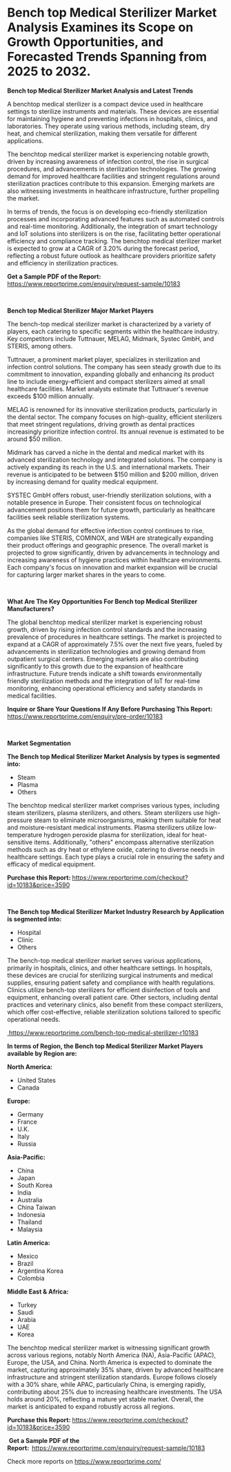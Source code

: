 <p><h1>Bench top Medical Sterilizer Market Analysis Examines its Scope on Growth Opportunities, and Forecasted Trends Spanning from 2025 to 2032.</h1></p><p><strong>Bench top Medical Sterilizer Market Analysis and Latest Trends</strong></p>
<p><p>A benchtop medical sterilizer is a compact device used in healthcare settings to sterilize instruments and materials. These devices are essential for maintaining hygiene and preventing infections in hospitals, clinics, and laboratories. They operate using various methods, including steam, dry heat, and chemical sterilization, making them versatile for different applications.</p><p>The benchtop medical sterilizer market is experiencing notable growth, driven by increasing awareness of infection control, the rise in surgical procedures, and advancements in sterilization technologies. The growing demand for improved healthcare facilities and stringent regulations around sterilization practices contribute to this expansion. Emerging markets are also witnessing investments in healthcare infrastructure, further propelling the market.</p><p>In terms of trends, the focus is on developing eco-friendly sterilization processes and incorporating advanced features such as automated controls and real-time monitoring. Additionally, the integration of smart technology and IoT solutions into sterilizers is on the rise, facilitating better operational efficiency and compliance tracking. The benchtop medical sterilizer market is expected to grow at a CAGR of 3.20% during the forecast period, reflecting a robust future outlook as healthcare providers prioritize safety and efficiency in sterilization practices.</p></p>
<p><strong>Get a Sample PDF of the Report:&nbsp;</strong> <a href="https://www.reportprime.com/enquiry/request-sample/10183?utm_campaign=3065&utm_medium=2&utm_source=Github&utm_content=ia&utm_term=20032025&utm_id=bench-top-medical-sterilizer">https://www.reportprime.com/enquiry/request-sample/10183</a></p>
<p>&nbsp;</p>
<p><strong>Bench top Medical Sterilizer Major Market Players</strong></p>
<p><p>The bench-top medical sterilizer market is characterized by a variety of players, each catering to specific segments within the healthcare industry. Key competitors include Tuttnauer, MELAG, Midmark, Systec GmbH, and STERIS, among others.</p><p>Tuttnauer, a prominent market player, specializes in sterilization and infection control solutions. The company has seen steady growth due to its commitment to innovation, expanding globally and enhancing its product line to include energy-efficient and compact sterilizers aimed at small healthcare facilities. Market analysts estimate that Tuttnauer's revenue exceeds $100 million annually.</p><p>MELAG is renowned for its innovative sterilization products, particularly in the dental sector. The company focuses on high-quality, efficient sterilizers that meet stringent regulations, driving growth as dental practices increasingly prioritize infection control. Its annual revenue is estimated to be around $50 million.</p><p>Midmark has carved a niche in the dental and medical market with its advanced sterilization technology and integrated solutions. The company is actively expanding its reach in the U.S. and international markets. Their revenue is anticipated to be between $150 million and $200 million, driven by increasing demand for quality medical equipment.</p><p>SYSTEC GmbH offers robust, user-friendly sterilization solutions, with a notable presence in Europe. Their consistent focus on technological advancement positions them for future growth, particularly as healthcare facilities seek reliable sterilization systems.</p><p>As the global demand for effective infection control continues to rise, companies like STERIS, COMINOX, and W&H are strategically expanding their product offerings and geographic presence. The overall market is projected to grow significantly, driven by advancements in technology and increasing awareness of hygiene practices within healthcare environments. Each company's focus on innovation and market expansion will be crucial for capturing larger market shares in the years to come.</p></p>
<p>&nbsp;</p>
<p><strong>What Are The Key Opportunities For Bench top Medical Sterilizer Manufacturers?</strong></p>
<p><p>The global benchtop medical sterilizer market is experiencing robust growth, driven by rising infection control standards and the increasing prevalence of procedures in healthcare settings. The market is projected to expand at a CAGR of approximately 7.5% over the next five years, fueled by advancements in sterilization technologies and growing demand from outpatient surgical centers. Emerging markets are also contributing significantly to this growth due to the expansion of healthcare infrastructure. Future trends indicate a shift towards environmentally friendly sterilization methods and the integration of IoT for real-time monitoring, enhancing operational efficiency and safety standards in medical facilities.</p></p>
<p><strong>Inquire or Share Your Questions If Any Before Purchasing This Report:</strong> <a href="https://www.reportprime.com/enquiry/pre-order/10183?utm_campaign=3065&utm_medium=2&utm_source=Github&utm_content=ia&utm_term=20032025&utm_id=bench-top-medical-sterilizer">https://www.reportprime.com/enquiry/pre-order/10183</a></p>
<p>&nbsp;</p>
<p><strong>Market Segmentation</strong></p>
<p><strong>The Bench top Medical Sterilizer Market Analysis by types is segmented into:</strong></p>
<p><ul><li>Steam</li><li>Plasma</li><li>Others</li></ul></p>
<p><p>The benchtop medical sterilizer market comprises various types, including steam sterilizers, plasma sterilizers, and others. Steam sterilizers use high-pressure steam to eliminate microorganisms, making them suitable for heat and moisture-resistant medical instruments. Plasma sterilizers utilize low-temperature hydrogen peroxide plasma for sterilization, ideal for heat-sensitive items. Additionally, "others" encompass alternative sterilization methods such as dry heat or ethylene oxide, catering to diverse needs in healthcare settings. Each type plays a crucial role in ensuring the safety and efficacy of medical equipment.</p></p>
<p><strong>Purchase this Report:&nbsp;</strong><a href="https://www.reportprime.com/checkout?id=10183&price=3590&utm_campaign=3065&utm_medium=2&utm_source=Github&utm_content=ia&utm_term=20032025&utm_id=bench-top-medical-sterilizer">https://www.reportprime.com/checkout?id=10183&price=3590</a></p>
<p>&nbsp;</p>
<p><strong>The Bench top Medical Sterilizer Market Industry Research by Application is segmented into:</strong></p>
<p><ul><li>Hospital</li><li>Clinic</li><li>Others</li></ul></p>
<p><p>The bench-top medical sterilizer market serves various applications, primarily in hospitals, clinics, and other healthcare settings. In hospitals, these devices are crucial for sterilizing surgical instruments and medical supplies, ensuring patient safety and compliance with health regulations. Clinics utilize bench-top sterilizers for efficient disinfection of tools and equipment, enhancing overall patient care. Other sectors, including dental practices and veterinary clinics, also benefit from these compact sterilizers, which offer cost-effective, reliable sterilization solutions tailored to specific operational needs.</p></p>
<p><a href="https://www.reportprime.com/bench-top-medical-sterilizer-r10183?utm_campaign=3065&utm_medium=2&utm_source=Github&utm_content=ia&utm_term=20032025&utm_id=bench-top-medical-sterilizer">&nbsp;https://www.reportprime.com/bench-top-medical-sterilizer-r10183</a></p>
<p><strong>In terms of Region, the Bench top Medical Sterilizer Market Players available by Region are:</strong></p>
<p>
    <p> <strong> North America: </strong>
        <ul>
            <li>United States</li>
            <li>Canada</li>
        </ul>
        </p> 
    <p> <strong> Europe: </strong>
        <ul>
            <li>Germany</li>
            <li>France</li>
            <li>U.K.</li>
            <li>Italy</li>
            <li>Russia</li>
        </ul>
        </p> 
    <p> <strong> Asia-Pacific: </strong>
        <ul>
            <li>China</li>
            <li>Japan</li>
            <li>South Korea</li>
            <li>India</li>
            <li>Australia</li>
            <li>China Taiwan</li>
            <li>Indonesia</li>
            <li>Thailand</li>
            <li>Malaysia</li>
        </ul>
        </p> 
    <p> <strong> Latin America: </strong>
        <ul>
            <li>Mexico</li>
            <li>Brazil</li>
            <li>Argentina Korea</li>
            <li>Colombia</li>
        </ul>
        </p> 
    <p> <strong> Middle East & Africa: </strong>
        <ul>
            <li>Turkey</li>
            <li>Saudi</li>
            <li>Arabia</li>
            <li>UAE</li>
            <li>Korea</li>
        </ul>
    </p>
    </p>
<p><p>The benchtop medical sterilizer market is witnessing significant growth across various regions, notably North America (NA), Asia-Pacific (APAC), Europe, the USA, and China. North America is expected to dominate the market, capturing approximately 35% share, driven by advanced healthcare infrastructure and stringent sterilization standards. Europe follows closely with a 30% share, while APAC, particularly China, is emerging rapidly, contributing about 25% due to increasing healthcare investments. The USA holds around 20%, reflecting a mature yet stable market. Overall, the market is anticipated to expand robustly across all regions.</p></p>
<p><strong>Purchase this Report: </strong><a href="https://www.reportprime.com/checkout?id=10183&price=3590&utm_campaign=3065&utm_medium=2&utm_source=Github&utm_content=ia&utm_term=20032025&utm_id=bench-top-medical-sterilizer">https://www.reportprime.com/checkout?id=10183&price=3590</a></p>
<p>&nbsp;<strong>Get a Sample PDF of the Report:&nbsp;&nbsp;</strong><a href="https://www.reportprime.com/enquiry/request-sample/10183?utm_campaign=3065&utm_medium=2&utm_source=Github&utm_content=ia&utm_term=20032025&utm_id=bench-top-medical-sterilizer">https://www.reportprime.com/enquiry/request-sample/10183</a></p>
<p><strong></strong></p>
<p>Check more reports on <a href="https://www.reportprime.com/?utm_campaign=3065&utm_medium=2&utm_source=Github&utm_content=ia&utm_term=20032025&utm_id=bench-top-medical-sterilizer">https://www.reportprime.com/</a></p>
